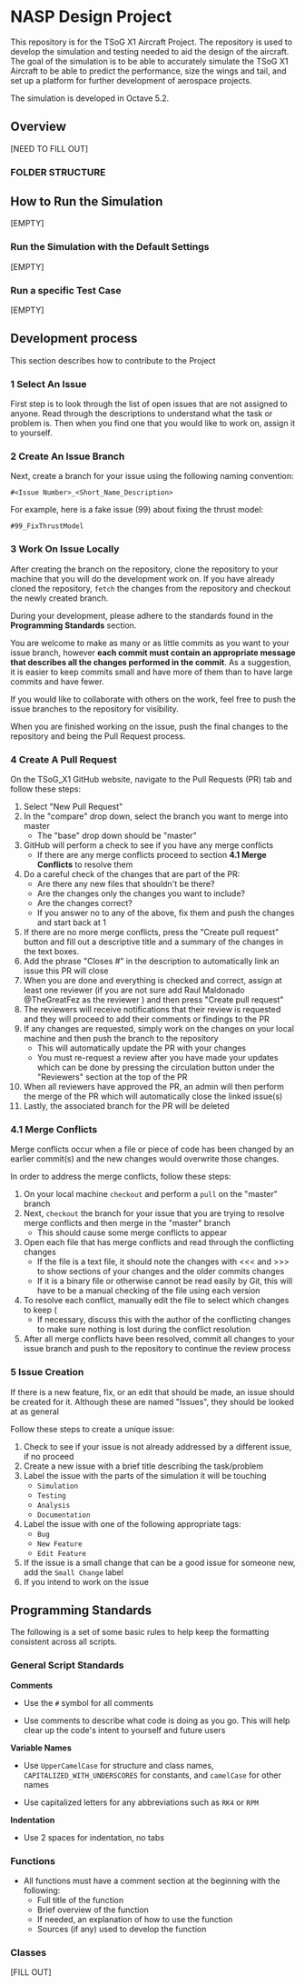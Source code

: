 # NASP Design Project

This repository is for the TSoG X1 Aircraft Project. The repository is used to develop the simulation and testing needed to aid the design of the aircraft. The goal of the simulation is to be able to accurately simulate the TSoG X1 Aircraft to be able to predict the performance, size the wings and tail, and set up a platform for further development of aerospace projects.

The simulation is developed in Octave 5.2.

## Overview

[NEED TO FILL OUT]

### FOLDER STRUCTURE

## How to Run the Simulation

[EMPTY]

### Run the Simulation with the Default Settings

[EMPTY]

### Run a specific Test Case

[EMPTY]

## Development process

This section describes how to contribute to the Project

### 1 Select An Issue

First step is to look through the list of open issues that are not assigned to anyone. Read through the descriptions to understand what the task or problem is. Then when you find one that you would like to work on, assign it to yourself.

### 2 Create An Issue Branch

Next, create a branch for your issue using the following naming convention:

`#<Issue Number>_<Short_Name_Description>`

For example, here is a fake issue (99) about fixing the thrust model:

`#99_FixThrustModel`

### 3 Work On Issue Locally

After creating the branch on the repository, clone the repository to your machine that you will do the development work on. If you have already cloned the repository, `fetch` the changes from the repository and checkout the newly created branch.

During your development, please adhere to the standards found in the **Programming Standards** section.

You are welcome to make as many or as little commits as you want to your issue branch, however **each commit must contain an appropriate message that describes all the changes performed in the commit**. As a suggestion, it is easier to keep commits small and have more of them than to have large commits and have fewer.

If you would like to collaborate with others on the work, feel free to push the issue branches to the repository for visibility.

When you are finished working on the issue, push the final changes to the repository and being the Pull Request process.

### 4 Create A Pull Request

On the TSoG_X1 GitHub website, navigate to the Pull Requests (PR) tab and follow these steps:

1. Select "New Pull Request"
2. In the "compare" drop down, select the branch you want to merge into master
    * The "base" drop down should be "master"
3. GitHub will perform a check to see if you have any merge conflicts
    * If there are any merge conflicts proceed to section **4.1 Merge Conflicts** to resolve them
4. Do a careful check of the changes that are part of the PR:
    * Are there any new files that shouldn't be there?
    * Are the changes only the changes you want to include?
    * Are the changes correct?
    * If you answer no to any of the above, fix them and push the changes and start back at 1
5. If there are no more merge conflicts, press the "Create pull request" button and fill out a descriptive title and a summary of the changes in the text boxes.
6. Add the phrase "Closes #<issue number>" in the description to automatically link an issue this PR will close
7. When you are done and everything is checked and correct, assign at least one reviewer (if you are not sure add Raul Maldonado @TheGreatFez as the reviewer ) and then press "Create pull request"
8. The reviewers will receive notifications that their review is requested and they will proceed to add their comments or findings to the PR
9. If any changes are requested, simply work on the changes on your local machine and then push the branch to the repository
    * This will automatically update the PR with your changes
    * You must re-request a review after you have made your updates which can be done by pressing the circulation button under the "Reviewers" section at the top of the PR
10. When all reviewers have approved the PR, an admin will then perform the merge of the PR which will automatically close the linked issue(s)
11. Lastly, the associated branch for the PR will be deleted

### 4.1 Merge Conflicts

Merge conflicts occur when a file or piece of code has been changed by an earlier commit(s) and the new changes would overwrite those changes.

In order to address the merge conflicts, follow these steps:

1. On your local machine `checkout` and perform a `pull` on the "master" branch
2. Next, `checkout` the branch for your issue that you are trying to resolve merge conflicts and then merge in the "master" branch
    * This should cause some merge conflicts to appear
3. Open each file that has merge conflicts and read through the conflicting changes
    * If the file is a text file, it should note the changes with <<< and >>> to show sections of your changes and the older commits changes
    * If it is a binary file or otherwise cannot be read easily by Git, this will have to be a manual checking of the file using each version
4. To resolve each conflict, manually edit the file to select which changes to keep (
    * If necessary, discuss this with the author of the conflicting changes to make sure nothing is lost during the conflict resolution
5. After all merge conflicts have been resolved, commit all changes to your issue branch and push to the repository to continue the review process

### 5 Issue Creation

If there is a new feature, fix, or an edit that should be made, an issue should be created for it. Although these are named "Issues", they should be looked at as general

Follow these steps to create a unique issue:

1. Check to see if your issue is not already addressed by a different issue, if no proceed
2. Create a new issue with a brief title describing the task/problem
3. Label the issue with the parts of the simulation it will be touching
    * `Simulation`
    * `Testing`
    * `Analysis`
    * `Documentation`
4. Label the issue with one of the following appropriate tags:
    * `Bug`
    * `New Feature`
    * `Edit Feature`
5. If the issue is a small change that can be a good issue for someone new, add the `Small Change` label
6. If you intend to work on the issue

## Programming Standards

The following is a set of some basic rules to help keep the formatting consistent across all scripts.

### General Script Standards

**Comments**
* Use the `#` symbol for all comments

* Use comments to describe what code is doing as you go. This will help clear up the code's intent to yourself and future users

**Variable Names**
* Use `UpperCamelCase` for structure and class names, `CAPITALIZED_WITH_UNDERSCORES` for constants, and `camelCase` for other names

* Use capitalized letters for any abbreviations such as `RK4` or `RPM`

**Indentation**
* Use 2 spaces for indentation, no tabs

### Functions
* All functions must have a comment section at the beginning with the following:
  * Full title of the function
  * Brief overview of the function
  * If needed, an explanation of how to use the function
  * Sources (if any) used to develop the function
### Classes
[FILL OUT]
